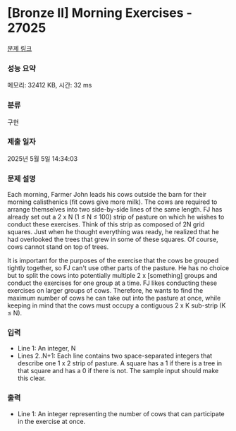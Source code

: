 # [Bronze II] Morning Exercises - 27025 

[문제 링크](https://www.acmicpc.net/problem/27025) 

### 성능 요약

메모리: 32412 KB, 시간: 32 ms

### 분류

구현

### 제출 일자

2025년 5월 5일 14:34:03

### 문제 설명

<p>Each morning, Farmer John leads his cows outside the barn for their morning calisthenics (fit cows give more milk). The cows are required to arrange themselves into two side-by-side lines of the same length. FJ has already set out a 2 x N (1 ≤ N ≤ 100) strip of pasture on which he wishes to conduct these exercises.  Think of this strip as composed of 2N grid squares. Just when he thought everything was ready, he realized that he had overlooked the trees that grew in some of these squares.  Of course, cows cannot stand on top of trees.</p>

<p>It is important for the purposes of the exercise that the cows be grouped tightly together, so FJ can't use other parts of the pasture. He has no choice but to split the cows into potentially multiple 2 x [something] groups and conduct the exercises for one group at a time.  FJ likes conducting these exercises on larger groups of cows. Therefore, he wants to find the maximum number of cows he can take out into the pasture at once, while keeping in mind that the cows must occupy a contiguous 2 x K sub-strip (K ≤ N).</p>

### 입력 

 <ul>
	<li>Line 1: An integer, N</li>
	<li>Lines 2..N+1: Each line contains two space-separated integers that describe one 1 x 2 strip of pasture.  A square has a 1 if there is a tree in that square and has a 0 if there is not. The sample input should make this clear.</li>
</ul>

### 출력 

 <ul>
	<li>Line 1: An integer representing the number of cows that can participate in the exercise at once.</li>
</ul>

